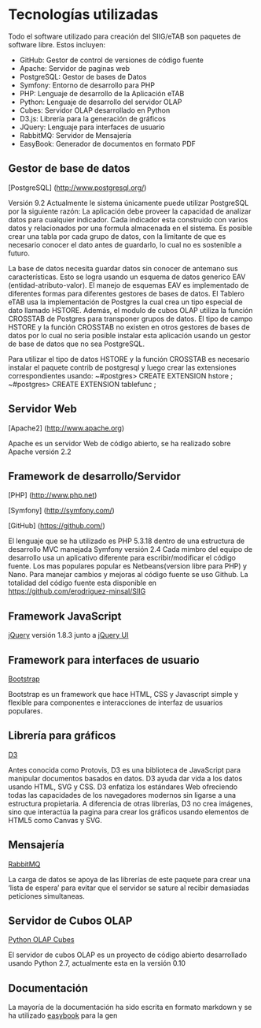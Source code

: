 # Tecnologías utilizadas
Todo el software utilizado para creación del SIIG/eTAB son paquetes de software libre.
Estos incluyen:

* GitHub: Gestor de control de versiones de código fuente
* Apache: Servidor de paginas web
* PostgreSQL: Gestor de bases de Datos
* Symfony: Entorno de desarrollo para PHP
* PHP: Lenguaje de desarrollo de la Aplicación eTAB
* Python: Lenguaje de desarrollo del servidor OLAP
* Cubes: Servidor OLAP desarrollado en Python
* D3.js: Librería para la generación de gráficos
* JQuery: Lenguaje para interfaces de usuario
* RabbitMQ: Servidor de Mensajería
* EasyBook: Generador de documentos en formato PDF


## Gestor de base de datos
[PostgreSQL] (http://www.postgresql.org/)

Versión 9.2
Actualmente le sistema únicamente puede utilizar PostgreSQL por la siguiente razón: 
La aplicación debe proveer la capacidad de analizar datos para cualquier indicador. Cada indicador esta construido con varios datos y relacionados por una formula almacenada en el sistema.  Es posible crear una tabla por cada grupo de datos, con la limitante de que es necesario conocer el dato antes de guardarlo, lo cual no es sostenible a futuro. 

La base de datos necesita guardar datos sin conocer de antemano sus características.  Esto se logra usando un esquema de datos generico EAV (entidad-atributo-valor). El manejo de esquemas EAV es implementado de diferentes formas para diferentes gestores de bases de datos. El Tablero eTAB usa la implementación de Postgres la cual crea un tipo especial de dato llamado HSTORE. Además, el modulo de cubos OLAP utiliza la función CROSSTAB de Postgres para transponer grupos de datos.   El tipo de campo HSTORE y la función CROSSTAB no existen en otros gestores de bases de datos por lo cual no seria posible instalar esta aplicación usando un gestor de base de datos que no sea PostgreSQL. 

Para utilizar el tipo de datos HSTORE y la función CROSSTAB es necesario instalar el paquete contrib de postgresql y luego crear las extensiones correspondientes usando:
~#postgres> CREATE EXTENSION hstore ;
~#postgres> CREATE EXTENSION tablefunc ;

## Servidor Web
[Apache2] (http://www.apache.org)

Apache es un servidor Web de código abierto, se ha realizado sobre Apache versión 2.2

## Framework de desarrollo/Servidor
[PHP] (http://www.php.net)

[Symfony] (http://symfony.com/)

[GitHub] (https://github.com/)

El lenguaje que se ha utilizado es PHP 5.3.18 dentro de una estructura de desarrollo MVC manejada  Symfony versión 2.4
Cada mimbro del equipo de desarrollo usa un aplicativo diferente para escribir/modificar el código fuente. Los mas populares popular es Netbeans(version libre para PHP) y Nano. 
Para manejar cambios y mejoras al código fuente se uso Github. La totalidad  del código fuente esta disponible en https://github.com/erodriguez-minsal/SIIG
## Framework JavaScript
[jQuery](http://jquery.com/) versión 1.8.3 junto a [jQuery UI](http://jqueryui.com/)

## Framework para interfaces de usuario
[Bootstrap](http://twitter.github.com/bootstrap/)

Bootstrap es un framework que hace HTML, CSS y Javascript simple y flexible para componentes e interacciones de interfaz de usuarios populares.

## Librería para gráficos
[D3](http://d3js.org/) 

Antes conocida como Protovis, D3 es una biblioteca de JavaScript para manipular documentos basados en datos. D3 ayuda dar vida a los datos usando HTML, SVG y CSS. D3 enfatiza los estándares Web ofreciendo todas las capacidades de los navegadores modernos sin ligarse a una estructura propietaria.
A diferencia  de otras librerías, D3 no crea imágenes, sino que interactúa la pagina para crear los gráficos usando elementos de HTML5 como Canvas y SVG.

## Mensajería
[RabbitMQ](http://www.rabbitmq.com/)

La carga de datos se apoya de las librerías de este paquete para crear una ‘lista de espera’ para evitar que  el servidor se sature al recibir demasiadas peticiones simultaneas.  

## Servidor de Cubos OLAP
[Python OLAP Cubes](http://packages.python.org/cubes/)

El servidor de cubos OLAP es un proyecto de código abierto desarrollado usando Python 2.7, actualmente esta en la versión 0.10

## Documentación
La mayoría de la documentación ha sido escrita en formato markdown y se ha utilizado [easybook](http://easybook-project.org/) para la gen
